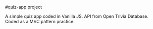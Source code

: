 #quiz-app project

A simple quiz app coded in Vanilla JS. API from Open Trivia Database. Coded as a MVC pattern practice.
